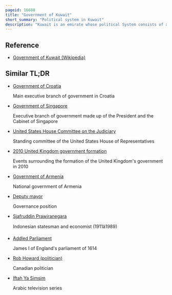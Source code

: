```yaml
---
pageid: 16688
title: "Government of Kuwait"
short_summary: "Political system in Kuwait"
description: "Kuwait is an emirate whose political System consists of an appointed Judiciary an appointed Government and a nominally elected Parliament."
---
```


## Reference

- [Government of Kuwait (Wikipedia)](https://en.wikipedia.org/?curid=16688)

## Similar TL;DR

- [Government of Croatia](/tldr/en/government-of-croatia)

  Main executive branch of government in Croatia

- [Government of Singapore](/tldr/en/government-of-singapore)

  Executive branch of government made up of the President and the Cabinet of Singapore

- [United States House Committee on the Judiciary](/tldr/en/united-states-house-committee-on-the-judiciary)

  Standing committee of the United States House of Representatives

- [2010 United Kingdom government formation](/tldr/en/2010-united-kingdom-government-formation)

  Events surrounding the formation of the United Kingdom's government in 2010

- [Government of Armenia](/tldr/en/government-of-armenia)

  National government of Armenia

- [Deputy mayor](/tldr/en/deputy-mayor)

  Governance position

- [Sjafruddin Prawiranegara](/tldr/en/sjafruddin-prawiranegara)

  Indonesian statesman and economist (1911â1989)

- [Addled Parliament](/tldr/en/addled-parliament)

  James I of England's parliament of 1614

- [Rob Howard (politician)](/tldr/en/rob-howard-politician)

  Canadian politician

- [Iftah Ya Simsim](/tldr/en/iftah-ya-simsim)

  Arabic television series

